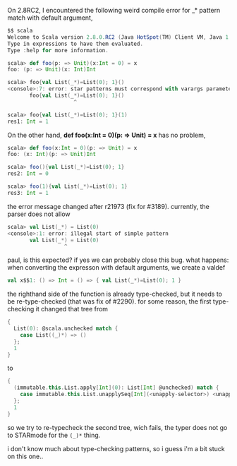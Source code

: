 On 2.8RC2, I encountered the following weird compile error for _* pattern match with default argument,

```scala
$$ scala
Welcome to Scala version 2.8.0.RC2 (Java HotSpot(TM) Client VM, Java 1.6.0_16).
Type in expressions to have them evaluated.
Type :help for more information.

scala> def foo(p: => Unit)(x:Int = 0) = x
foo: (p: => Unit)(x: Int)Int

scala> foo{val List(_*)=List(0); 1}()
<console>:7: error: star patterns must correspond with varargs parameters
       foo{val List(_*)=List(0); 1}()
                     ^

scala> foo{val List(_*)=List(0); 1}(1)
res1: Int = 1
```

On the other hand, **def foo(x:Int = 0)(p: => Unit) = x** has no problem,
```scala
scala> def foo(x:Int = 0)(p: => Unit) = x
foo: (x: Int)(p: => Unit)Int

scala> foo(){val List(_*)=List(0); 1}
res2: Int = 0

scala> foo(1){val List(_*)=List(0); 1}
res3: Int = 1

```
the error message changed after r21973 (fix for #3189). currently, the parser does not allow

```scala
scala> val List(_*) = List(0)
<console>:1: error: illegal start of simple pattern
       val List(_*) = List(0)
                  ^
```

paul, is this expected? if yes we can probably close this bug.
what happens: when converting the expresson with default arguments, we create a valdef

```scala
val x$$1: () => Int = () => { val List(_*)=List(0); 1 }
```

the righthand side of the function is already type-checked, but it needs to be re-type-checked (that was fix of #2290). for some reason, the first type-checking it changed that tree from

```scala
{
  List(0): @scala.unchecked match {
    case List((_)*) => ()
  };
  1
}
```

to

```scala
{
  (immutable.this.List.apply[Int](0): List[Int] @unchecked) match {
    case immutable.this.List.unapplySeq[Int](<unapply-selector>) <unapply> ((_)*) => ()
  };
  1
}
```

so we try to re-typecheck the second tree, wich fails, the typer does not go to STARmode for the `(_)*` thing.

i don't know much about type-checking patterns, so i guess i'm a bit stuck on this one..
